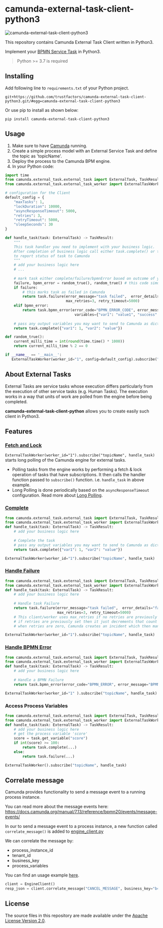 # camunda-external-task-client-python3
![camunda-external-task-client-python3](https://github.com/trustfactors/camunda-external-task-client-python3/workflows/camunda-external-task-client-python3/badge.svg)

This repository contains Camunda External Task Client written in Python3.


Implement your [BPMN Service Task](https://docs.camunda.org/manual/latest/user-guide/process-engine/external-tasks/) in Python3.

> Python >= 3.7 is required

## Installing
Add following line to `requirements.txt` of your Python project.
```
git+https://github.com/trustfactors/camunda-external-task-client-python3.git/#egg=camunda-external-task-client-python3
```

Or use pip to install as shown below:
```
pip install camunda-external-task-client-python3
```

## Usage

1.  Make sure to have [Camunda](https://camunda.com/download/) running.
2.  Create a simple process model with an External Service Task and define the topic as 'topicName'.
3.  Deploy the process to the Camunda BPM engine.
4.  In your Python code:

```python
import time
from camunda.external_task.external_task import ExternalTask, TaskResult
from camunda.external_task.external_task_worker import ExternalTaskWorker

# configuration for the Client
default_config = {
    "maxTasks": 1,
    "lockDuration": 10000,
    "asyncResponseTimeout": 5000,
    "retries": 3,
    "retryTimeout": 5000,
    "sleepSeconds": 30
}

def handle_task(task: ExternalTask) -> TaskResult:
    """
    This task handler you need to implement with your business logic.
    After completion of business logic call either task.complete() or task.failure() or task.bpmn_error() 
    to report status of task to Camunda
    """
    # add your business logic here
    # ...
    
    # mark task either complete/failure/bpmnError based on outcome of your business logic
    failure, bpmn_error = random_true(), random_true() # this code simulate random failure
    if failure:
        # this marks task as failed in Camunda
        return task.failure(error_message="task failed",  error_details="failed task details", 
                            max_retries=3, retry_timeout=5000)
    elif bpmn_error:
        return task.bpmn_error(error_code="BPMN_ERROR_CODE", error_message="BPMN Error occurred", 
                                variables={"var1": "value1", "success": False})
    
    # pass any output variables you may want to send to Camunda as dictionary to complete()
    return task.complete({"var1": 1, "var2": "value"}) 

def random_true():
    current_milli_time = int(round(time.time() * 1000))
    return current_milli_time % 2 == 0

if __name__ == '__main__':
   ExternalTaskWorker(worker_id="1", config=default_config).subscribe("topicName", handle_task)
```

## About External Tasks

External Tasks are service tasks whose execution differs particularly from the execution of other service tasks (e.g. Human Tasks).
The execution works in a way that units of work are polled from the engine before being completed.

**camunda-external-task-client-python** allows you to create easily such client in Python3.

## Features
### [Fetch and Lock](https://docs.camunda.org/manual/latest/reference/rest/external-task/fetch/)

`ExternalTaskWorker(worker_id="1").subscribe("topicName", handle_task)` starts long polling of the Camunda engine for external tasks.

* Polling tasks from the engine works by performing a fetch & lock operation of tasks that have subscriptions. It then calls the handler function passed to `subscribe()` function. i.e. `handle_task` in above example.
* Long Polling is done periodically based on the `asyncResponseTimeout` configuration. Read more about [Long Polling](https://docs.camunda.org/manual/latest/user-guide/process-engine/external-tasks/#long-polling-to-fetch-and-lock-external-tasks).

### [Complete](https://docs.camunda.org/manual/latest/reference/rest/external-task/post-complete/)
```python
from camunda.external_task.external_task import ExternalTask, TaskResult
from camunda.external_task.external_task_worker import ExternalTaskWorker
def handle_task(task: ExternalTask) -> TaskResult:
    # add your business logic here
    
    # Complete the task
    # pass any output variables you may want to send to Camunda as dictionary to complete()
    return task.complete({"var1": 1, "var2": "value"})

ExternalTaskWorker(worker_id="1").subscribe("topicName", handle_task)
```

### [Handle Failure](https://docs.camunda.org/manual/latest/reference/rest/external-task/post-failure/)
```python
from camunda.external_task.external_task import ExternalTask, TaskResult
from camunda.external_task.external_task_worker import ExternalTaskWorker
def handle_task(task: ExternalTask) -> TaskResult:
    # add your business logic here
    
    # Handle task Failure
    return task.failure(error_message="task failed",  error_details="failed task details", 
                        max_retries=3, retry_timeout=5000)
    # This client/worker uses max_retries if no retries are previously set in the task
    # if retries are previously set then it just decrements that count by one before reporting failure to Camunda
    # when retries are zero, Camunda creates an incident which then manually needs to be looked into on Camunda Cockpit            

ExternalTaskWorker(worker_id="1").subscribe("topicName", handle_task)
```

### [Handle BPMN Error](https://docs.camunda.org/manual/latest/reference/rest/external-task/post-bpmn-error/)
```python
from camunda.external_task.external_task import ExternalTask, TaskResult
from camunda.external_task.external_task_worker import ExternalTaskWorker
def handle_task(task: ExternalTask) -> TaskResult:
    # add your business logic here
    
    # Handle a BPMN Failure
    return task.bpmn_error(error_code="BPMN_ERROR", error_message="BPMN error occurred")

ExternalTaskWorker(worker_id="1" ).subscribe("topicName", handle_task)
```

### Access Process Variables
```python
from camunda.external_task.external_task import ExternalTask, TaskResult
from camunda.external_task.external_task_worker import ExternalTaskWorker
def handle_task(task: ExternalTask) -> TaskResult:
    # add your business logic here
    # get the process variable 'score'
    score = task.get_variable("score")
    if int(score) >= 100:
        return task.complete(...)
    else:
        return task.failure(...)        

ExternalTaskWorker().subscribe("topicName", handle_task)
```

## Correlate message
Camunda provides functionality to send a message event to a running process instance.

You can read more about the message events here: https://docs.camunda.org/manual/7.13/reference/bpmn20/events/message-events/

In our to send a message event to a process instance, a new function called `correlate_message()` is added to [engine_client.py](./camunda/client/engine_client.py#L60)

We can correlate the message by:
- process_instance_id
- tenant_id
- business_key
- process_variables

You can find an usage example [here](./examples/correlate_message.py).

```python
client = EngineClient()
resp_json = client.correlate_message("CANCEL_MESSAGE", business_key="b4a6f392-12ab-11eb-80ef-acde48001122")
```

## License
The source files in this repository are made available under the [Apache License Version 2.0](./LICENSE).

